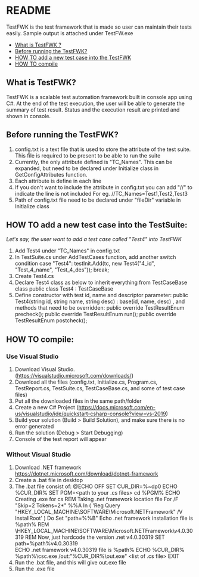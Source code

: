 # README

TestFWK is the test framework that is made so user can maintain their tests easily.
Sample output is attached under TestFW.exe

- [What is TestFWK ?](#what-is-testfwk)
- [Before running the TestFWK?](#what-is-needed)
- [HOW TO add a new test case into the TestFWK](#how-to-add-testcase)
- [HOW TO compile](#how-to-compile)

## What is TestFWK?

TestFWK is a scalable test automation framework built in console app using C#.
At the end of the test execution, the user will be able to generate the
summary of test result. Status and the execution result are printed and
shown in console.

## Before running the TestFWK?
1. config.txt is a text file that is used to store the attribute of the test suite. 
	This file is required to be present to be able to run the suite
1. Currently, the only attribute defined is "TC_Names". This can be expanded, but need to be declared under Initialize class in GetConfigAttributes function.
1. Each attribute is define in each line
1. If you don't want to include the attribute in config.txt you can add "//" to indicate the line is not included 
	For eg. //TC_Names=Test1,Test2,Test3
1. Path of config.txt file need to be declared under "fileDir" variable in Initialize class

## HOW TO add a new test case into the TestSuite:
_Let's say, the user want to add a test case called "Test4" into TestFWK_
1. Add Test4 under "TC_Names" in config.txt
1. In TestSuite.cs under AddTestCases function, add another switch condition
		case "Test4":
            testInit.Add(tc, new Test4("4_id", "Test_4_name", "Test_4_des"));
            break;
1. Create Test4.cs
1. Declare Test4 class as below to inherit everything from TestCaseBase class
		public class Test4 : TestCaseBase
1. Define constructor with test id, name and descriptor parameter:
		  public Test4(string id, string name, string desc) : base(id, name, desc)
	, and methods that need to be overridden:
	 	public override TestResultEnum precheck();
        public override TestResultEnum run();
        public override TestResultEnum postcheck();

## HOW TO compile:

### Use Visual Studio
1. Download Visual Studio. (https://visualstudio.microsoft.com/downloads/)
1. Download all the files (config.txt, Initialize.cs, Program.cs, TestReport.cs, TestSuite.cs, TestCaseBase.cs, and some of test case files)
1. Put all the downloaded files in the same path/folder
1. Create a new C# Project (https://docs.microsoft.com/en-us/visualstudio/ide/quickstart-csharp-console?view=vs-2019)
1. Build your solution (Build > Build Solution), and make sure there is no error generated
1. Run the solution (Debug > Start Debugging)
1. Console of the test report will appear

### Without Visual Studio
1. Download .NET framework https://dotnet.microsoft.com/download/dotnet-framework
1. Create a .bat file in desktop
1.	The .bat file consist of:
	@ECHO OFF
	SET CUR_DIR=%~dp0
	ECHO %CUR_DIR%
	SET PGM=<path to your .cs files>
	cd %PGM%
	ECHO Creating .exe for cs
	REM Taking .net framework location file
	For /F "Skip=2 Tokens=2*" %%A In (
		'Reg Query "HKEY_LOCAL_MACHINE\SOFTWARE\Microsoft\.NETFramework" /V InstallRoot'
	) Do Set "path=%%B" 
	Echo .net framework installation file  is %path%
	REM \HKEY_LOCAL_MACHINE\SOFTWARE\Microsoft\.NETFramework\v4.0.30319
	REM Now, just hardcode the version .net v4.0.30319
	SET path=%path%v4.0.30319\
	ECHO .net framework v4.0.30319 file  is %path%
	ECHO %CUR_DIR%
	%path%\csc.exe /out:"%CUR_DIR%\out.exe" <list of .cs file>
	EXIT
1.	Run the .bat file, and this will give out.exe file
1.	Run the .exe file
